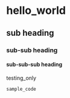 # hello_world
## sub heading
### sub-sub heading
#### sub-sub-sub heading
testing_only

```
sample_code
```
